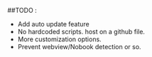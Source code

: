 ##TODO :
- Add auto update feature
- No hardcoded scripts. host on a github file.
- More customization options.
- Prevent webview/Nobook detection or so.